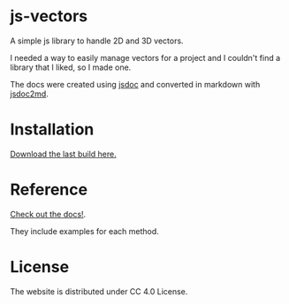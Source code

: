 # js-vectors
A simple js library to handle 2D and 3D vectors.

I needed a way to easily manage vectors for a project and I couldn't find a library that I liked, so I made one.

The docs were created using [jsdoc](https://github.com/jsdoc/jsdoc) and converted in markdown with [jsdoc2md](https://github.com/jsdoc2md/jsdoc-to-markdown).

# Installation
[Download the last build here.](https://github.com/lorossi/js-vectors/releases/latest)

# Reference
[Check out the docs!](https://github.com/lorossi/js-vectors/blob/main/DOCS.md).

They include examples for each method.

# License
The website is distributed under CC 4.0 License.
